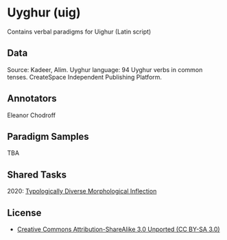 # Uyghur (uig)

Contains verbal paradigms for Uighur (Latin script)

## Data

Source: Kadeer, Alim. Uyghur language: 94 Uyghur verbs in common tenses. CreateSpace Independent Publishing Platform.

## Annotators
Eleanor Chodroff

## Paradigm Samples
TBA

## Shared Tasks

2020: [Typologically Diverse Morphological Inflection](https://www.aclweb.org/anthology/2020.sigmorphon-1.1/)

## License
- [Creative Commons Attribution-ShareAlike 3.0 Unported (CC BY-SA 3.0)](https://creativecommons.org/licenses/by-sa/3.0/)
